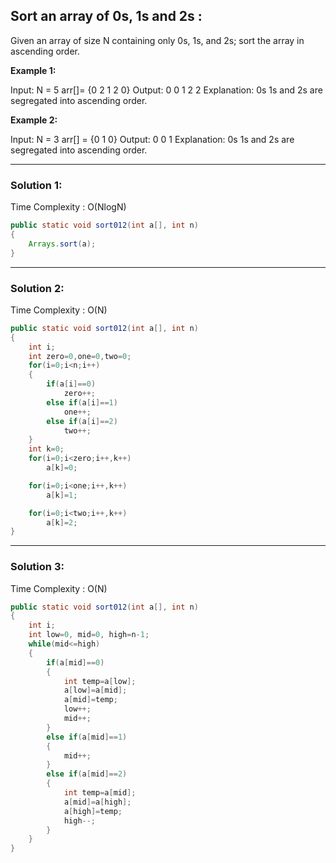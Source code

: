 <h2> Sort an array of 0s, 1s and 2s : </h2>
Given an array of size N containing only 0s, 1s, and 2s; sort the array in ascending order.

**Example 1:**

Input: 
N = 5 arr[]= {0 2 1 2 0}
Output: 0 0 1 2 2
Explanation: 0s 1s and 2s are segregated into ascending order.

**Example 2:**

Input: 
N = 3 arr[] = {0 1 0}
Output: 0 0 1
Explanation: 0s 1s and 2s are segregated into ascending order.
  
-----------------------------------------------------------------------------------------------------------------------------------------  

  
<h3> Solution 1: </h3>

Time Complexity : O(NlogN)

```java  
public static void sort012(int a[], int n)
{
    Arrays.sort(a);
}  
```
-----------------------------------------------------------------------------------------------------------------------------------------  

  
<h3> Solution 2: </h3>

Time Complexity : O(N)

```java
public static void sort012(int a[], int n)
{
    int i;
    int zero=0,one=0,two=0;
    for(i=0;i<n;i++)
    {
        if(a[i]==0)
            zero++;
        else if(a[i]==1)
            one++;
        else if(a[i]==2)
            two++;
    }
    int k=0;
    for(i=0;i<zero;i++,k++)
        a[k]=0;

    for(i=0;i<one;i++,k++)
        a[k]=1;

    for(i=0;i<two;i++,k++)
        a[k]=2;
}  
```
-----------------------------------------------------------------------------------------------------------------------------------------  

<h3> Solution 3: </h3>

Time Complexity : O(N)

```java  
public static void sort012(int a[], int n)
{
    int i;
    int low=0, mid=0, high=n-1;
    while(mid<=high)
    {
        if(a[mid]==0)
        {
            int temp=a[low];
            a[low]=a[mid];
            a[mid]=temp;
            low++;
            mid++;
        }
        else if(a[mid]==1)
        {
            mid++;
        }
        else if(a[mid]==2)
        {
            int temp=a[mid];
            a[mid]=a[high];
            a[high]=temp;
            high--;
        }
    }
}
```


  
